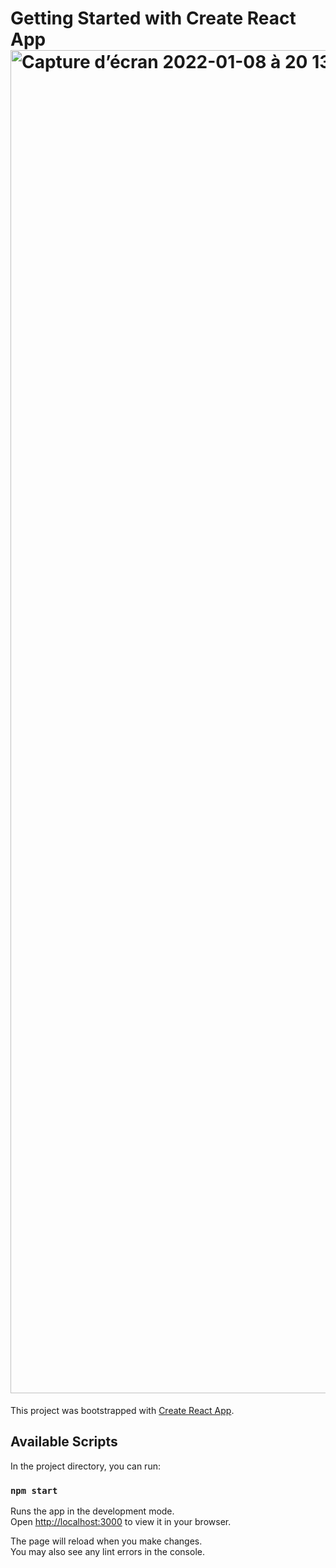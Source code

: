 # Getting Started with Create React App<img width="2149" alt="Capture d’écran 2022-01-08 à 20 13 30" src="https://user-images.githubusercontent.com/79283100/148655171-7fdcd38d-f01e-4a7b-923b-9994b09d6363.png">


This project was bootstrapped with [Create React App](https://github.com/facebook/create-react-app).

## Available Scripts

In the project directory, you can run:

### `npm start`

Runs the app in the development mode.\
Open [http://localhost:3000](http://localhost:3000) to view it in your browser.

The page will reload when you make changes.\
You may also see any lint errors in the console.

